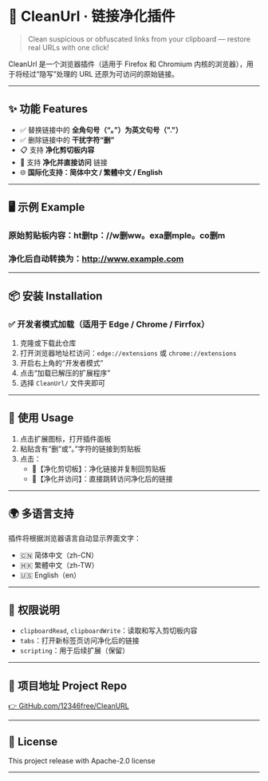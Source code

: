 # 🧹 CleanUrl · 链接净化插件

> Clean suspicious or obfuscated links from your clipboard — restore real URLs with one click!

CleanUrl 是一个浏览器插件（适用于 Firefox 和 Chromium 内核的浏览器），用于将经过“隐写”处理的 URL 还原为可访问的原始链接。

---

## ✨ 功能 Features

- ✅ 替换链接中的 **全角句号（“。”）为英文句号（"."）**
- ✅ 删除链接中的 **干扰字符“删”**
- 📋 支持 **净化剪切板内容**
- 🚀 支持 **净化并直接访问** 链接
- 🌐 **国际化支持：简体中文 / 繁體中文 / English**

---

## 🖥️ 示例 Example

### 原始剪贴板内容：ht删tp：//w删ww。exa删mple。co删m
### 净化后自动转换为：http://www.example.com


---

## 📦 安装 Installation

### ✅ 开发者模式加载（适用于 Edge / Chrome / Firrfox）

1. 克隆或下载此仓库
2. 打开浏览器地址栏访问：`edge://extensions` 或 `chrome://extensions`
3. 开启右上角的“开发者模式”
4. 点击“加载已解压的扩展程序”
5. 选择 `CleanUrl/` 文件夹即可

---

## 🧪 使用 Usage

1. 点击扩展图标，打开插件面板
2. 粘贴含有“删”或“。”字符的链接到剪贴板
3. 点击：
   - 🧹【净化剪切板】：净化链接并复制回剪贴板
   - 🚀【净化并访问】：直接跳转访问净化后的链接

---

## 🌍 多语言支持

插件将根据浏览器语言自动显示界面文字：

- 🇨🇳 简体中文（zh-CN）
- 🇭🇰 繁體中文（zh-TW）
- 🇺🇸 English（en）

---

## 🧩 权限说明

- `clipboardRead`, `clipboardWrite`：读取和写入剪切板内容
- `tabs`：打开新标签页访问净化后的链接
- `scripting`：用于后续扩展（保留）

---

## 📁 项目地址 Project Repo

[👉 GitHub.com/12346free/CleanURL](https://github.com/1236free/CleanURL)

---

## 📜 License

This project release with Apache-2.0 license

---



